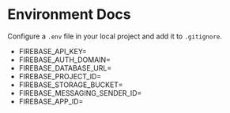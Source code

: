 # Environment Docs
Configure a `.env` file in your local project and add it to `.gitignore`.
- FIREBASE_API_KEY=
- FIREBASE_AUTH_DOMAIN=
- FIREBASE_DATABASE_URL=
- FIREBASE_PROJECT_ID=
- FIREBASE_STORAGE_BUCKET=
- FIREBASE_MESSAGING_SENDER_ID=
- FIREBASE_APP_ID=



